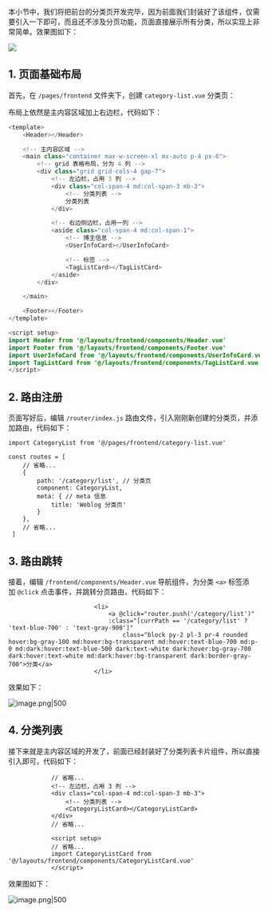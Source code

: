 
本小节中，我们将把前台的分类页开发完毕，因为前面我们封装好了该组件，仅需要引入一下即可，而且还不涉及分页功能，页面直接展示所有分类，所以实现上非常简单。效果图如下：

![](https://img.quanxiaoha.com/quanxiaoha/169855099573152)

## 1. 页面基础布局

首先，在 `/pages/frontend` 文件夹下，创建 `category-list.vue` 分类页：

布局上依然是主内容区域加上右边栏，代码如下：
```java
<template>
    <Header></Header>

    <!-- 主内容区域 -->
    <main class="container max-w-screen-xl mx-auto p-4 px-6">
        <!-- grid 表格布局，分为 4 列 -->
        <div class="grid grid-cols-4 gap-7">
            <!-- 左边栏，占用 3 列 -->
            <div class="col-span-4 md:col-span-3 mb-3">
                <!-- 分类列表 -->
                分类列表
            </div>

            <!-- 右边侧边栏，占用一列 -->
            <aside class="col-span-4 md:col-span-1">
                <!-- 博主信息 -->
                <UserInfoCard></UserInfoCard>

                <!-- 标签 -->
                <TagListCard></TagListCard>
            </aside>
        </div>

    </main>

    <Footer></Footer>
</template>

<script setup>
import Header from '@/layouts/frontend/components/Header.vue'
import Footer from '@/layouts/frontend/components/Footer.vue'
import UserInfoCard from '@/layouts/frontend/components/UserInfoCard.vue'
import TagListCard from '@/layouts/frontend/components/TagListCard.vue'
</script>

```

## 2. 路由注册

页面写好后，编辑 `/router/index.js` 路由文件，引入刚刚新创建的分类页，并添加路由，代码如下：

```
import CategoryList from '@/pages/frontend/category-list.vue'

const routes = [
   	// 省略...
    {
        path: '/category/list', // 分类页
        component: CategoryList,
        meta: { // meta 信息
            title: 'Weblog 分类页'
        }
    },
    // 省略...
 ]
```

## 3. 路由跳转

接着，编辑 `/frontend/components/Header.vue` 导航组件，为分类 `<a>` 标签添加 `@click` 点击事件，并跳转分页路由，代码如下：

```
                        <li>
                            <a @click="router.push('/category/list')"
                            :class="[currPath == '/category/list' ? 'text-blue-700' : 'text-gray-900']"
                                class="block py-2 pl-3 pr-4 rounded hover:bg-gray-100 md:hover:bg-transparent md:hover:text-blue-700 md:p-0 md:dark:hover:text-blue-500 dark:text-white dark:hover:bg-gray-700 dark:hover:text-white md:dark:hover:bg-transparent dark:border-gray-700">分类</a>
                        </li>
```

效果如下：

![image.png|500](https://my-obsidian-image.oss-cn-guangzhou.aliyuncs.com/2024/05/30ed90922f5f353307b1f65eb568b94a.png)
## 4. 分类列表

接下来就是主内容区域的开发了，前面已经封装好了分类列表卡片组件，所以直接引入即可，代码如下：

```
            // 省略...
            <!-- 左边栏，占用 3 列 -->
            <div class="col-span-4 md:col-span-3 mb-3">
                <!-- 分类列表 -->
                <CategoryListCard></CategoryListCard>
            </div>
            // 省略...
            
            <script setup>
            // 省略...
            import CategoryListCard from '@/layouts/frontend/components/CategoryListCard.vue'
            </script>
```

效果图如下：

![image.png|500](https://my-obsidian-image.oss-cn-guangzhou.aliyuncs.com/2024/05/be52c63dbc0e30d3ee8425f2a381e413.png)
